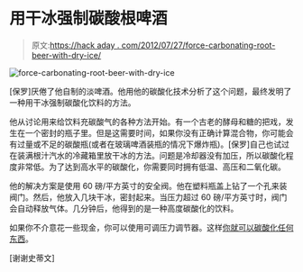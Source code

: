 # 用干冰强制碳酸根啤酒

> 原文:[https://hack aday . com/2012/07/27/force-carbonating-root-beer-with-dry-ice/](https://hackaday.com/2012/07/27/force-carbonating-root-beer-with-dry-ice/)

![](../Images/0e3636d0b86c63e5a34603f4a11e5311.png "force-carbonating-root-beer-with-dry-ice")

[保罗]厌倦了他自制的淡啤酒。他用他的碳酸化技术分析了这个问题，最终发明了一种用干冰强制碳酸化饮料的方法。

他从讨论用来给饮料充碳酸气的各种方法开始。有一个古老的酵母和糖的把戏，发生在一个密封的瓶子里。但是这需要时间，如果你没有正确计算混合物，你可能会有过量或不足的碳酸瓶(或者在玻璃啤酒装瓶的情况下爆炸瓶)。[保罗]自己也试过在装满根汁汽水的冷藏箱里放干冰的方法。问题是冷却器没有加压，所以碳酸化程度非常低。为了达到高水平的碳酸化，你需要同时拥有低温、高压和二氧化碳。

他的解决方案是使用 60 磅/平方英寸的安全阀。他在塑料瓶盖上钻了一个孔来装阀门。然后，他放入几块干冰，密封起来。当压力超过 60 磅/平方英寸时，阀门会自动释放气体。几分钟后，他得到的是一种高度碳酸化的饮料。

如果你不介意花一些现金，你可以使用可调压力调节器。这样[你就可以碳酸化任何东西](http://hackaday.com/2011/02/17/diy-fizzy-fruit/)。

[谢谢史蒂文]
